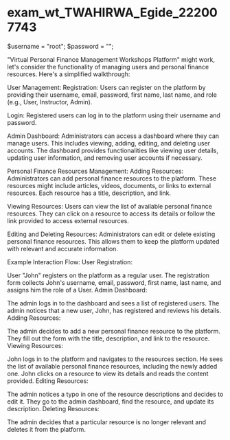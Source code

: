 # exam_wt_TWAHIRWA_Egide_222007743   


  $username = "root";
   $password = ""; 
        
  "Virtual Personal Finance Management Workshops Platform" might work, let's consider the functionality of managing users and personal finance resources. Here's a simplified walkthrough:

User Management:
Registration: Users can register on the platform by providing their username, email, password, first name, last name, and role (e.g., User, Instructor, Admin).

Login: Registered users can log in to the platform using their username and password.

Admin Dashboard: Administrators can access a dashboard where they can manage users. This includes viewing, adding, editing, and deleting user accounts. The dashboard provides functionalities like viewing user details, updating user information, and removing user accounts if necessary.

Personal Finance Resources Management:
Adding Resources: Administrators can add personal finance resources to the platform. These resources might include articles, videos, documents, or links to external resources. Each resource has a title, description, and link.

Viewing Resources: Users can view the list of available personal finance resources. They can click on a resource to access its details or follow the link provided to access external resources.

Editing and Deleting Resources: Administrators can edit or delete existing personal finance resources. This allows them to keep the platform updated with relevant and accurate information.

Example Interaction Flow:
User Registration:

User "John" registers on the platform as a regular user.
The registration form collects John's username, email, password, first name, last name, and assigns him the role of a User.
Admin Dashboard:

The admin logs in to the dashboard and sees a list of registered users.
The admin notices that a new user, John, has registered and reviews his details.
Adding Resources:

The admin decides to add a new personal finance resource to the platform.
They fill out the form with the title, description, and link to the resource.
Viewing Resources:

John logs in to the platform and navigates to the resources section.
He sees the list of available personal finance resources, including the newly added one.
John clicks on a resource to view its details and reads the content provided.
Editing Resources:

The admin notices a typo in one of the resource descriptions and decides to edit it.
They go to the admin dashboard, find the resource, and update its description.
Deleting Resources:

The admin decides that a particular resource is no longer relevant and deletes it from the platform.
